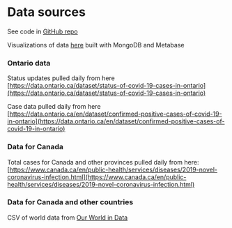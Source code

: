 # Data sources

See code in [GitHub repo](https://github.com/Russell-Pollari/ontario-covid19)

Visualizations of data [here](https://russell-pollari.github.io/ontario-covid19/) built with MongoDB and Metabase

### Ontario data
Status updates pulled daily from here [https://data.ontario.ca/dataset/status-of-covid-19-cases-in-ontario](https://data.ontario.ca/dataset/status-of-covid-19-cases-in-ontario)

Case data pulled daily from here [https://data.ontario.ca/en/dataset/confirmed-positive-cases-of-covid-19-in-ontario](https://data.ontario.ca/en/dataset/confirmed-positive-cases-of-covid-19-in-ontario)

### Data for Canada
Total cases for Canada and other provinces pulled daily from here:
[https://www.canada.ca/en/public-health/services/diseases/2019-novel-coronavirus-infection.html](https://www.canada.ca/en/public-health/services/diseases/2019-novel-coronavirus-infection.html)


### Data for Canada and other countries
CSV of world data from [Our World in Data](https://ourworldindata.org/coronavirus-source-data)

